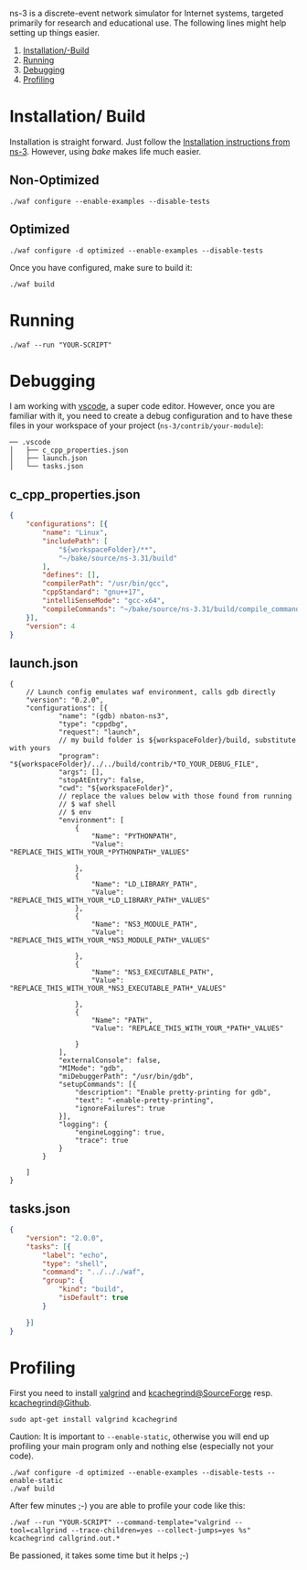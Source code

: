 ns-3 is a discrete-event network simulator for Internet systems, targeted primarily for research and educational use. The following lines might help setting up things easier. 

1. [Installation/-Build](#installation/-build)
2. [Running](#running)
3. [Debugging](#debugging)
4. [Profiling](#profiling)


# Installation/ Build

Installation is straight forward. Just follow the [Installation instructions from ns-3](https://www.nsnam.org/wiki/Installation). However, using *bake* makes life much easier. 

## Non-Optimized
``` 
./waf configure --enable-examples --disable-tests
``` 
## Optimized
``` 
./waf configure -d optimized --enable-examples --disable-tests
``` 

Once you have configured, make sure to build it:
``` 
./waf build
``` 

# Running
``` 
./waf --run "YOUR-SCRIPT"
``` 


# Debugging

I am working with [vscode](https://code.visualstudio.com/), a super code editor. However, once you are familiar with it, you need to create a debug configuration and to have these files in your workspace of your project (`ns-3/contrib/your-module`):
```
── .vscode
│   ├── c_cpp_properties.json
│   ├── launch.json 
│   └── tasks.json
```
## c_cpp_properties.json
```json
{
	"configurations": [{
		"name": "Linux",
		"includePath": [
			"${workspaceFolder}/**",
			"~/bake/source/ns-3.31/build"
		],
		"defines": [],
		"compilerPath": "/usr/bin/gcc",
		"cppStandard": "gnu++17",
		"intelliSenseMode": "gcc-x64",
		"compileCommands": "~/bake/source/ns-3.31/build/compile_commands.json"
	}],
	"version": 4
}
```

## launch.json
```jsonc
{
    // Launch config emulates waf environment, calls gdb directly
	"version": "0.2.0",
	"configurations": [{
			"name": "(gdb) nbaton-ns3",
			"type": "cppdbg",
			"request": "launch",
            // my build folder is ${workspaceFolder}/build, substitute with yours
			"program": "${workspaceFolder}/../../build/contrib/*TO_YOUR_DEBUG_FILE",
			"args": [],
			"stopAtEntry": false,
			"cwd": "${workspaceFolder}",
            // replace the values below with those found from running   
            // $ waf shell
            // $ env 
			"environment": [
				{
					"Name": "PYTHONPATH",
					"Value": "REPLACE_THIS_WITH_YOUR_*PYTHONPATH*_VALUES"

				},
				{
					"Name": "LD_LIBRARY_PATH",
					"Value": "REPLACE_THIS_WITH_YOUR_*LD_LIBRARY_PATH*_VALUES"
				},
				{
					"Name": "NS3_MODULE_PATH",
					"Value": "REPLACE_THIS_WITH_YOUR_*NS3_MODULE_PATH*_VALUES"

				},
				{
					"Name": "NS3_EXECUTABLE_PATH",
					"Value": "REPLACE_THIS_WITH_YOUR_*NS3_EXECUTABLE_PATH*_VALUES"

				},
				{
					"Name": "PATH",
					"Value": "REPLACE_THIS_WITH_YOUR_*PATH*_VALUES"

				}
			],
			"externalConsole": false,
			"MIMode": "gdb",
			"miDebuggerPath": "/usr/bin/gdb",
			"setupCommands": [{
				"description": "Enable pretty-printing for gdb",
				"text": "-enable-pretty-printing",
				"ignoreFailures": true
			}],
			"logging": {
				"engineLogging": true,
				"trace": true
			}
		}

	]
}
```

## tasks.json
```json
{
	"version": "2.0.0",
	"tasks": [{
		"label": "echo",
		"type": "shell",
		"command": "../.././waf",
		"group": {
			"kind": "build",
			"isDefault": true
		}

	}]
}
```

# Profiling

First you need to install [valgrind](https://valgrind.org/) and [kcachegrind@SourceForge](http://kcachegrind.sourceforge.net/html/Home.html) resp. [kcachegrind@Github](https://github.com/KDE/kcachegrind).
```
sudo apt-get install valgrind kcachegrind
```

Caution: It is important to `--enable-static`, otherwise you will end up profiling your main program only and nothing else (especially not your code).

```
./waf configure -d optimized --enable-examples --disable-tests --enable-static
./waf build
```
After few minutes ;-) you are able to profile your code like this:

```
./waf --run "YOUR-SCRIPT" --command-template="valgrind --tool=callgrind --trace-children=yes --collect-jumps=yes %s"
kcachegrind callgrind.out.*
```

Be passioned, it takes some time but it helps ;-) 